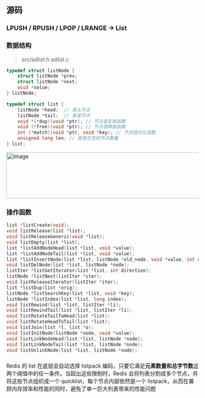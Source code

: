 ## 源码
### LPUSH / RPUSH / LPOP / LRANGE → List
### 数据结构
> src/adlist.h adlist.c
```c
typedef struct listNode {
    struct listNode *prev;
    struct listNode *next;
    void *value;
} listNode;

typedef struct list {
    listNode *head;  // 表头节点
    listNode *tail;  // 表尾节点
    void *(*dup)(void *ptr); // 节点值复制函数
    void (*free)(void *ptr); // 节点值释放函数
    int (*match)(void *ptr, void *key); // 节点值对比函数
    unsigned long len; // 链表包含的节点数量
} list;
```

<img width="676" height="121" alt="image" src="https://github.com/user-attachments/assets/7ea4b0a5-1a30-443d-a794-c5c4d631e52d" />


### 操作函数

```c
list *listCreate(void);
void listRelease(list *list);
void listReleaseGeneric(void *list);
void listEmpty(list *list);
list *listAddNodeHead(list *list, void *value);
list *listAddNodeTail(list *list, void *value);
list *listInsertNode(list *list, listNode *old_node, void *value, int after);
void listDelNode(list *list, listNode *node);
listIter *listGetIterator(list *list, int direction);
listNode *listNext(listIter *iter);
void listReleaseIterator(listIter *iter);
list *listDup(list *orig);
listNode *listSearchKey(list *list, void *key);
listNode *listIndex(list *list, long index);
void listRewind(list *list, listIter *li);
void listRewindTail(list *list, listIter *li);
void listRotateTailToHead(list *list);
void listRotateHeadToTail(list *list);
void listJoin(list *l, list *o);
void listInitNode(listNode *node, void *value);
void listLinkNodeHead(list *list, listNode *node);
void listLinkNodeTail(list *list, listNode *node);
void listUnlinkNode(list *list, listNode *node);
```
### 
Redis 的 list 在底层会自动选择 listpack 编码，只要它满足**元素数量和总字节数**这两个阈值中的任一条件。当超出这些限制时，Redis 会将列表分割成多个节点，并将这些节点组织成一个 quicklist，每个节点内部依然是一个 listpack，从而在兼顾内存效率和性能的同时，避免了单一巨大列表带来的性能问题
